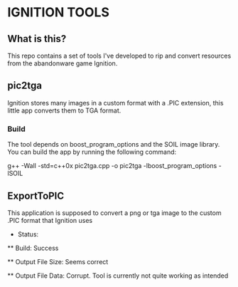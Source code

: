 # IGNITION TOOLS

## What is this?

This repo contains a set of tools I've developed to rip and convert resources from the abandonware game Ignition.

## pic2tga

Ignition stores many images in a custom format with a .PIC extension, this little app converts them to TGA format.

### Build

The tool depends on boost_program_options and the SOIL image library. You can build the app by running the following command:

g++ -Wall -std=c++0x pic2tga.cpp -o pic2tga -lboost_program_options -lSOIL

## ExportToPIC

This application is supposed to convert a png or tga image to the custom .PIC format that Ignition uses

* Status:

 ** Build: Success

 ** Output File Size: Seems correct

 ** Output File Data: Corrupt. Tool is currently not quite working as intended
 
